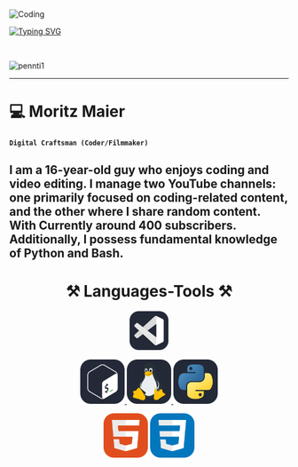 <img align="center" alt="Coding" width="400" src="https://gifdb.com/images/high/coding-animated-laptop-flow-stream-ja04010rm5o68zfk.gif">



<a href="https://git.io/typing-svg"><img src="https://readme-typing-svg.demolab.com?font=Product+Sans&size=50&pause=1000&color=FFFFFF&background=FFFFFF00&center=true&vCenter=true&random=false&width=1000&lines=Hi%F0%9F%91%8B%2C I'm  Moritz Maier;I'm+16+years+old+and+from+Germany" alt="Typing SVG" title="Laptop"/></a>
<p align="left"> <a href="https://twitter.com/" target="_blank"><img src="https://img.shields.io/twitter/follow/?logo=twitter&style=for-the-badge" alt="" /></a> </p>
<p align="left"> <img src="https://komarev.com/ghpvc/?username=Moritz344&label=Profile%20views&color=0e75b6&style=flat" alt="pennti1" /> </p>
<hr>
<h1 align="left" font="Product Sans">💻 Moritz Maier</h1>

**`Digital Craftsman (Coder/Filmmaker)`**
<h2>I am a 16-year-old guy who enjoys coding and video editing. I manage two YouTube channels: one primarily focused on coding-related content, and the other where I share random content. With Currently around 400 subscribers. Additionally, I possess fundamental knowledge of Python and Bash.
</h2>













<h1 align="center">⚒️ Languages-Tools ⚒️</h1>
<p align="center"> <a href="https://code.visualstudio.com" target="_blank" rel="noreferrer" > <img src="https://raw.githubusercontent.com/tandpfun/skill-icons/65dea6c4eaca7da319e552c09f4cf5a9a8dab2c8/icons/VSCode-Dark.svg" alt="VS-CODE" width="70" height="70"</p>
<p align="center"> <a href="https://www.gnu.org/software/bash/" target="_blank" rel="noreferrer"> <img src="https://raw.githubusercontent.com/tandpfun/skill-icons/65dea6c4eaca7da319e552c09f4cf5a9a8dab2c8/icons/Bash-Dark.svg" alt="bash" width="80" height="80"/> </a> <a href="https://www.w3schools.com/css/"<img src="https://www.vectorlogo.zone/logos/git-scm/git-scm-icon.svg" alt="git" width="80" height="80"/> </a> <a href="https://www.w3.org/html/" target="_blank"
<a href="https://www.linux.org" target="_blank" rel="noreferrer"> <img src="https://raw.githubusercontent.com/tandpfun/skill-icons/65dea6c4eaca7da319e552c09f4cf5a9a8dab2c8/icons/Linux-Dark.svg" alt="linux" width="80"height="80"/> </a> <a href="https://www.python.org" target="_blank" rel="noreferrer"> <img src="https://raw.githubusercontent.com/tandpfun/skill-icons/65dea6c4eaca7da319e552c09f4cf5a9a8dab2c8/icons/Python-Dark.svg" alt="python" width="80" height="80"/> </a> 



<p align="center"> <a href="https://de.wikipedia.org/wiki/Hypertext_Markup_Language" target="_blank rel="noreferrer" > <img src="https://raw.githubusercontent.com/tandpfun/skill-icons/65dea6c4eaca7da319e552c09f4cf5a9a8dab2c8/icons/HTML.svg" alt="HTML" width="80" height="80"</p></a>

<img src="https://raw.githubusercontent.com/tandpfun/skill-icons/65dea6c4eaca7da319e552c09f4cf5a9a8dab2c8/icons/CSS.svg" width="80" height="80"> 



